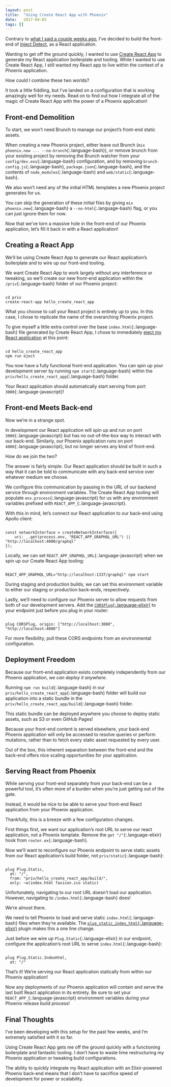 ```yaml
---
layout: post
title:  "Using Create React App with Phoenix"
date:   2017-04-03
tags: []
---
```


Contrary to [what I said a couple weeks ago](http://www.east5th.co/blog/2017/03/20/how-am-i-building-inject-detect/), I’ve decided to build the front-end of [Inject Detect](http://www.injectdetect.com/), as a React application.

Wanting to get off the ground quickly, I wanted to use [Create React App](https://github.com/facebookincubator/create-react-app) to generate my React application boilerplate and tooling. While I wanted to use Create React App, I still wanted my React app to live within the context of a Phoenix application.

How could I combine these two worlds?

It took a little fiddling, but I’ve landed on a configuration that is working amazingly well for my needs. Read on to find out how I integrate all of the magic of Create React App with the power of a Phoenix application!

## Front-end Demolition

To start, we won’t need Brunch to manage our project’s front-end static assets.

When creating a new Phoenix project, either leave out Brunch (`mix phoenix.new ... --no-brunch`{:.language-bash}), or remove brunch from your existing project by removing the Brunch watcher from your `config/dev.exs`{:.language-bash} configuration, and by removing `brunch-config.js`{:.language-bash}, `package.json`{:.language-bash}, and the contents of `node_modules`{:.language-bash} and `web/static`{:.language-bash}.

We also won’t need any of the initial HTML templates a new Phoenix project generates for us.

You can skip the generation of these initial files by giving `mix phoenix.new`{:.language-bash} a `--no-html`{:.language-bash} flag, or you can just ignore them for now.

Now that we’ve torn a massive hole in the front-end of our Phoenix application, let’s fill it back in with a React application!

## Creating a React App

We’ll be using Create React App to generate our React application’s boilerplate and to wire up our front-end tooling.

We want Create React App to work largely without any interference or tweaking, so we’ll create our new front-end application within the `/priv`{:.language-bash} folder of our Phoenix project:

<pre class='language-bash'><code class='language-bash'>
cd priv
create-react-app hello_create_react_app
</code></pre>

What you choose to call your React project is entirely up to you. In this case, I chose to replicate the name of the overarching Phoenix project.

To give myself a little extra control over the base `index.html`{:.language-bash} file generated by Create React App, I chose to immediately [eject my React application](https://github.com/facebookincubator/create-react-app/blob/master/packages/react-scripts/template/README.md#npm-run-eject) at this point:

<pre class='language-bash'><code class='language-bash'>
cd hello_create_react_app
npm run eject
</code></pre>

You now have a fully functional front-end application. You can spin up your development server by running `npm start`{:.language-bash} within the `priv/hello_create_react_app`{:.language-bash} folder.

Your React application should automatically start serving from port `3000`{:.language-javascript}!

## Front-end Meets Back-end

Now we’re in a strange spot.

In development our React application will spin up and run on port `3000`{:.language-javascript} but has no out-of-the-box way to interact with our back-end. Similarly, our Phoenix application runs on port `4000`{:.language-javascript}, but no longer serves any kind of front-end.

How do we join the two?

The answer is fairly simple. Our React application should be built in such a way that it can be told to communicate with any back-end service over whatever medium we choose.

We configure this communication by passing in the URL of our backend service through environment variables. The Create React App tooling will populate `env.process`{:.language-javascript} for us with any environment variables prefixed with `REACT_APP_`{:.language-javascript}.

With this in mind, let’s connect our React application to our back-end using Apollo client:

<pre class='language-javascript'><code class='language-javascript'>
const networkInterface = createNetworkInterface({
    uri: _.get(process.env, "REACT_APP_GRAPHQL_URL") || "http://localhost:4000/graphql"
});
</code></pre>

Locally, we can set `REACT_APP_GRAPHQL_URL`{:.language-javascript} when we spin up our Create React App tooling:

<pre class='language-bash'><code class='language-bash'>
REACT_APP_GRAPHQL_URL="http://localhost:1337/graphql" npm start
</code></pre>

During staging and production builds, we can set this environment variable to either our staging or production back-ends, respectively.

Lastly, we’ll need to configure our Phoenix server to allow requests from both of our development servers. Add the [`CORSPlug`{:.language-elixir}](https://hex.pm/packages/cors_plug) to your endpoint just before you plug in your router:

<pre class='language-elixir'><code class='language-elixir'>
plug CORSPlug, origin: ["http://localhost:3000", "http://localhost:4000"]
</code></pre>

For more flexibility, pull these CORS endpoints from an environmental configuration.

## Deployment Freedom

Because our front-end application exists completely independently from our Phoenix application, _we can deploy it anywhere_.

Running `npm run build`{:.language-bash} in our `priv/hello_create_react_app`{:.language-bash} folder will build our application into a static bundle in the `priv/hello_create_react_app/build`{:.language-bash} folder.

This static bundle can be deployed anywhere you choose to deploy static assets, such as S3 or even GitHub Pages!

Because your front-end content is served elsewhere, your back-end Phoenix application will only be accessed to resolve queries or perform mutations, rather than to fetch every static asset requested by every user.

Out of the box, this inherent separation between the front-end and the back-end offers nice scaling opportunities for your application.

## Serving React from Phoenix

While serving your front-end separately from your back-end can be a powerful tool, it’s often more of a burden when you’re just getting out of the gate.

Instead, it would be nice to be able to serve your front-end React application from your Phoenix application.

Thankfully, this is a breeze with a few configuration changes.

First things first, we want our application’s root URL to serve our react application, not a Phoenix template. Remove the `get "/"`{:.language-elixir} hook from `router.ex`{:.language-bash}.

Now we’ll want to reconfigure our Phoenix endpoint to serve static assets from our React application’s build folder, not `priv/static`{:.language-bash}:

<pre class='language-elixir'><code class='language-elixir'>
plug Plug.Static,
  at: "/", 
  from: "priv/hello_create_react_app/build/",
  only: ~w(index.html favicon.ico static)
</code></pre>

Unfortunately, navigating to our root URL doesn’t load our application. However, navigating to `/index.html`{:.language-bash} does!

We’re almost there.

We need to tell Phoenix to load and serve static `index.html`{:.language-bash} files when they’re available. The [`plug_static_index_html`{:.language-elixir}](https://hex.pm/packages/plug_static_index_html) plugin makes this a one line change.

Just before we wire up `Plug.Static`{:.language-elixir} in our endpoint, configure the application’s root URL to serve `index.html`{:.language-bash}:

<pre class='language-elixir'><code class='language-elixir'>
plug Plug.Static.IndexHtml,
  at: "/"
</code></pre>

That’s it! We’re serving our React application statically from within our Phoenix application!

Now any deployments of our Phoenix application will contain and serve the last built React application in its entirety. Be sure to set your `REACT_APP_`{:.language-javascript} environment variables during your Phoenix release build process!

## Final Thoughts

I’ve been developing with this setup for the past few weeks, and I’m extremely satisfied with it so far.

Using Create React App gets me off the ground quickly with a functioning boilerplate and fantastic tooling. I don’t have to waste time restructuring my Phoenix application or tweaking build configurations.

The ability to quickly integrate my React application with an Elixir-powered Phoenix back-end means that I don’t have to sacrifice speed of development for power or scalability.
